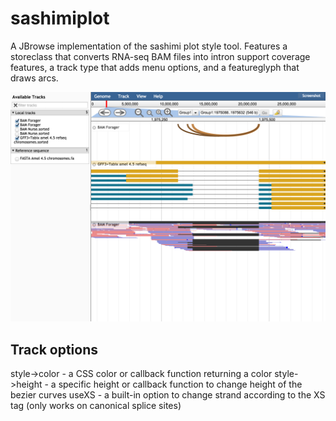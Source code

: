 # sashimiplot


A JBrowse implementation of the sashimi plot style tool. Features a storeclass that converts RNA-seq BAM files into intron support coverage features, a track type that adds menu options, and a featureglyph that draws arcs.


![](img/out2.png)


## Track options


style->color - a CSS color or callback function returning a color
style->height - a specific height or callback function to change height of the bezier curves 
useXS - a built-in option to change strand according to the XS tag (only works on canonical splice sites)
